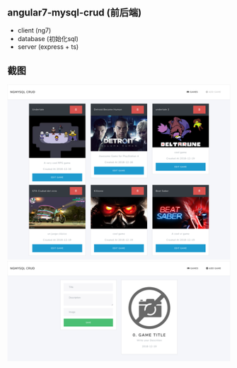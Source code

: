 ## angular7-mysql-crud (前后端)
- client (ng7)
- database (初始化sql)
- server (express + ts)

## 截图
![](screenshot/screenshot.png)
![](screenshot/screenshot2.png)